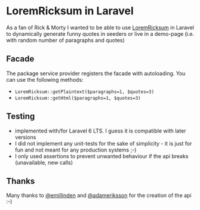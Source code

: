 # LoremRicksum in Laravel

As a fan of Rick & Morty I wanted to be able to use 
[LoremRicksum](http://loremricksum.com/) in Laravel to dynamically 
generate funny quotes in seeders or live in a demo-page (i.e. with 
random number of paragraphs and quotes)
  
## Facade

The package service provider registers the facade with autoloading.
You can use the following methods:
- ```LoremRicksum::getPlaintext($paragraphs=1, $quotes=3)```  
- ```LoremRicksum::getHtml($paragraphs=1, $quotes=3)```

## Testing

- implemented with/for Laravel 6 LTS. I guess it is compatible with later versions
- I did not implement any unit-tests for the sake of simplicity - it is just for fun and not meant for any production systems ;-)
- I only used assertions to prevent unwanted behaviour if the api breaks (unavailable, new calls)

## Thanks

Many thanks to [@emillinden](https://twitter.com/emillinden) and 
[@adameriksson](https://twitter.com/adameriksson) for the creation of the
api :-)